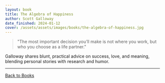 ```yaml
---
layout: book
title: The Algebra of Happiness
author: Scott Galloway
date_finished: 2024-01-12
cover: /assets/assets/images/books/the-algebra-of-happiness.jpg
---
```


> "The most important decision you’ll make is not where you work, but who you choose as a life partner."

Galloway shares blunt, practical advice on success, love, and meaning, blending personal stories with research and humor.

---

[Back to Books](/books) 
